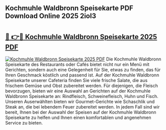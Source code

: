 ## Kochmuhle Waldbronn Speisekarte PDF Download Online 2025 2iol3

# <h2><a href="http://gc8aaw7.nevu.top/?p=Kochmuhle+Waldbronn+Speisekarte">🔗 👉🔴 Kochmuhle Waldbronn Speisekarte 2025 PDF</a></h2>

[![Kochmuhle Waldbronn Speisekarte 2025 PDF](https://i.imgur.com/dBaPXMq.png)](http://gc8aaw7.nevu.top/?p=Kochmuhle+Waldbronn+Speisekarte)
Die Kochmuhle Waldbronn Speisekarte des Restaurants oder Cafés bietet nicht nur ein Menü mit Gerichten, sondern auch eine Gelegenheit für Sie, etwas zu finden, das für Ihren Geschmack köstlich und passend ist. Auf der Kochmuhle Waldbronn Speisekarte unserer Cafeteria finden Sie viele frische Salate, die aus frischem Gemüse und Obst zubereitet werden. Für diejenigen, die Fleisch bevorzugen, bieten wir eine Auswahl an Gerichten auf der Kochmuhle Waldbronn Speisekarte an: Rindfleisch, Schweinefleisch, Huhn und Fisch. Unseren Auserwählten bieten wir Gourmet-Gerichte wie Schaschlik und Steak an, die bei lebendem Feuer zubereitet werden. In jedem Fall sind wir bereit, Ihnen bei der Auswahl der Speisen auf der Kochmuhle Waldbronn Speisekarte zu helfen und Ihnen einen komfortablen und angenehmen Service zu bieten.
